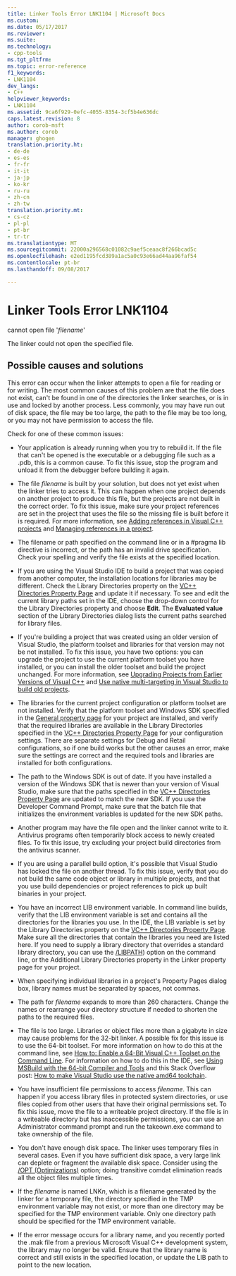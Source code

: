 ```yaml
---
title: Linker Tools Error LNK1104 | Microsoft Docs
ms.custom: 
ms.date: 05/17/2017
ms.reviewer: 
ms.suite: 
ms.technology:
- cpp-tools
ms.tgt_pltfrm: 
ms.topic: error-reference
f1_keywords:
- LNK1104
dev_langs:
- C++
helpviewer_keywords:
- LNK1104
ms.assetid: 9ca6f929-0efc-4055-8354-3cf5b4e636dc
caps.latest.revision: 8
author: corob-msft
ms.author: corob
manager: ghogen
translation.priority.ht:
- de-de
- es-es
- fr-fr
- it-it
- ja-jp
- ko-kr
- ru-ru
- zh-cn
- zh-tw
translation.priority.mt:
- cs-cz
- pl-pl
- pt-br
- tr-tr
ms.translationtype: MT
ms.sourcegitcommit: 22000a296568c01082c9aef5ceaac8f266bcad5c
ms.openlocfilehash: e2ed1195fcd389a1ac5a0c93e66ad44aa96faf54
ms.contentlocale: pt-br
ms.lasthandoff: 09/08/2017

---
```

# <a name="linker-tools-error-lnk1104"></a>Linker Tools Error LNK1104
cannot open file '*filename*'  
  
The linker could not open the specified file.  
  
## <a name="possible-causes-and-solutions"></a>Possible causes and solutions
  
This error can occur when the linker attempts to open a file for reading or for writing. The most common causes of this problem are that the file does not exist, can't be found in one of the directories the linker searches, or is in use and locked by another process. Less commonly, you may have run out of disk space, the file may be too large, the path to the file may be too long, or you may not have permission to access the file.  

Check for one of these common issues:  

-   Your application is already running when you try to rebuild it. If the file that can't be opened is the executable or a debugging file such as a .pdb, this is a common cause. To fix this issue, stop the program and unload it from the debugger before building it again.  
  
-   The file *filename* is built by your solution, but does not yet exist when the linker tries to access it. This can happen when one project depends on another project to produce this file, but the projects are not built in the correct order. To fix this issue, make sure your project references are set in the project that uses the file so the missing file is built before it is required. For more information, see [Adding references in Visual C++ projects](../../ide/adding-references-in-visual-cpp-projects.md) and [Managing references in a project](/visualstudio/ide/managing-references-in-a-project).  
  
-   The filename or path specified on the command line or in a #pragma lib directive is incorrect, or the path has an invalid drive specification. Check your spelling and verify the file exists at the specified location.  
  
-   If you are using the Visual Studio IDE to build a project that was copied from another computer, the installation locations for libraries may be different. Check the Library Directories property on the [VC++ Directories Property Page](../../ide/vcpp-directories-property-page.md) and update it if necessary. To see and edit the current library paths set in the IDE, choose the drop-down control for the Library Directories property and choose **Edit**. The **Evaluated value** section of the Library Directories dialog lists the current paths searched for library files.  
  
-   If you're building a project that was created using an older version of Visual Studio, the platform toolset and libraries for that version may not be not installed. To fix this issue, you have two options: you can upgrade the project to use the current platform toolset you have installed, or you can install the older toolset and build the project unchanged. For more information, see [Upgrading Projects from Earlier Versions of Visual C++](../../porting/upgrading-projects-from-earlier-versions-of-visual-cpp.md) and [Use native multi-targeting in Visual Studio to build old projects](../../porting/use-native-multi-targeting.md).
  
-   The libraries for the current project configuration or platform toolset are not installed. Verify that the platform toolset and Windows SDK specified in the [General property page](../../ide/general-property-page-project.md) for your project are installed, and verify that the required libraries are available in the Library Directories specified in the [VC++ Directories Property Page](../../ide/vcpp-directories-property-page.md) for your configuration settings. There are separate settings for Debug and Retail configurations, so if one build works but the other causes an error, make sure the settings are correct and the required tools and libraries are installed for both configurations.  
  
-   The path to the Windows SDK is out of date. If you have installed a version of the Windows SDK that is newer than your version of Visual Studio, make sure that the paths specified in the [VC++ Directories Property Page](../../ide/vcpp-directories-property-page.md) are updated to match the new SDK. If you use the Developer Command Prompt, make sure that the batch file that initializes the environment variables is updated for the new SDK paths.  
  
-   Another program may have the file open and the linker cannot write to it. Antivirus programs often temporarily block access to newly created files. To fix this issue, try excluding your project build directories from the antivirus scanner.  
  
-   If you are using a parallel build option, it's possible that Visual Studio has locked the file on another thread. To fix this issue, verify that you do not build the same code object or library in multiple projects, and that you use build dependencies or project references to pick up built binaries in your project.  
  
-   You have an incorrect LIB environment variable. In command line builds, verify that the LIB environment variable is set and contains all the directories for the libraries you use. In the IDE, the LIB variable is set by the Library Directories property on the [VC++ Directories Property Page](../../ide/vcpp-directories-property-page.md). Make sure all the directories that contain the libraries you need are listed here. If you need to supply a library directory that overrides a standard library directory, you can use the [/LIBPATH](../../build/reference/libpath-additional-libpath.md)) option on the command line, or the Additional Library Directories property in the Linker property page for your project.  
  
-   When specifying individual libraries in a project's Property Pages dialog box, library names must be separated by spaces, not commas.  
  
-   The path for *filename* expands to more than 260 characters. Change the names or rearrange your directory structure if needed to shorten the paths to the required files.  
  
-   The file is too large. Libraries or object files more than a gigabyte in size may cause problems for the 32-bit linker. A possible fix for this issue is to use the 64-bit toolset. For more information on how to do this at the command line, see [How to: Enable a 64-Bit Visual C++ Toolset on the Command Line](../../build/how-to-enable-a-64-bit-visual-cpp-toolset-on-the-command-line.md). For information on how to do this in the IDE, see [Using MSBuild with the 64-bit Compiler and Tools](../../build/walkthrough-using-msbuild-to-create-a-visual-cpp-project.md#using-msbuild-to-build-your-project)  and this Stack Overflow post: [How to make Visual Studio use the native amd64 toolchain](http://stackoverflow.com/questions/19820718/how-to-make-visual-studio-use-the-native-amd64-toolchain/23793055).  
  
-   You have insufficient file permissions to access *filename*. This can happen if you access library files in protected system directories, or use files copied from other users that have their original permissions set. To fix this issue, move the file to a writeable project directory. If the file is in a writeable directory but has inaccessible permissions, you can use an Administrator command prompt and run the takeown.exe command to take ownership of the file.  
  
-   You don't have enough disk space. The linker uses temporary files in several cases. Even if you have sufficient disk space, a very large link can deplete or fragment the available disk space. Consider using the [/OPT (Optimizations)](../../build/reference/opt-optimizations.md) option; doing transitive comdat elimination reads all the object files multiple times.  
  
-   If the *filename* is named LNK*n*, which is a filename generated by the linker for a temporary file, the directory specified in the TMP environment variable may not exist, or more than one directory may be specified for the TMP environment variable. Only one directory path should be specified for the TMP environment variable.  
  
-   If the error message occurs for a library name, and you recently ported the .mak file from a previous Microsoft Visual C++ development system, the library may no longer be valid. Ensure that the library name is correct and still exists in the specified location, or update the LIB path to point to the new location.  

